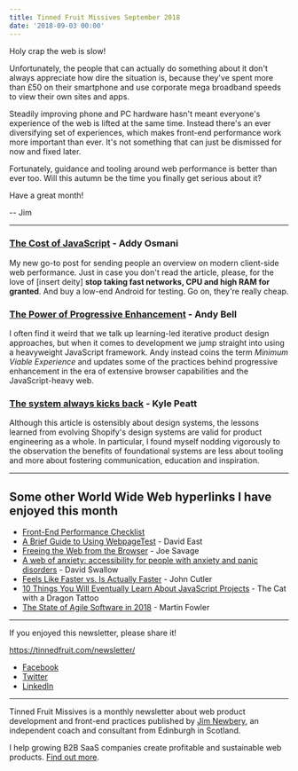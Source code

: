 ```yaml
---
title: Tinned Fruit Missives September 2018
date: '2018-09-03 00:00'
---
```


Holy crap the web is slow!

Unfortunately, the people that can actually do something about it don't always appreciate how dire the situation is, because they've spent more than £50 on their smartphone and use corporate mega broadband speeds to view their own sites and apps. 

Steadily improving phone and PC hardware hasn't meant everyone's experience of the web is lifted at the same time. Instead there's an ever diversifying set of experiences, which makes front-end performance work more important than ever. It's not something that can just be dismissed for now and fixed later.

Fortunately, guidance and tooling around web performance is better than ever too. Will this autumn be the time you finally get serious about it?

Have a great month!

-- Jim

---

### [The Cost of JavaScript](https://medium.com/@addyosmani/the-cost-of-javascript-in-2018-7d8950fbb5d4) - Addy Osmani

My new go-to post for sending people an overview on modern client-side web performance. Just in case you don't read the article, please, for the love of [insert deity] __stop taking fast networks, CPU and high RAM for granted__. And buy a low-end Android for testing. Go on, they're really cheap.

### [The Power of Progressive Enhancement](https://medium.com/no-divide/the-power-of-progressive-enhancement-98738766b009) - Andy Bell

I often find it weird that we talk up learning-led iterative product design approaches, but when it comes to development we jump straight into using a heavyweight JavaScript framework. Andy instead coins the term _Minimum Viable Experience_ and updates some of the practices behind progressive enhancement in the era of extensive browser capabilities and the JavaScript-heavy web.

### [The system always kicks back](https://ux.shopify.com/the-system-always-kicks-back-d94b945407f2) - Kyle Peatt

Although this article is ostensibly about design systems, the lessons learned from evolving Shopify's design systems are valid for product engineering as a whole. In particular, I found myself nodding vigorously to the observation the benefits of foundational systems are less about tooling and more about fostering communication, education and inspiration.

---

## Some other World Wide Web hyperlinks I have enjoyed this month

* [Front-End Performance Checklist](https://github.com/thedaviddias/Front-End-Performance-Checklist)
* [A Brief Guide to Using WebpageTest](https://frontendnews.io/editions/2018-08-22-a-brief-guide-to-webpagetest) - David East
* [Freeing the Web from the Browser](https://www.reinterpretcast.com/open-hypermedia) - Joe Savage
* [A web of anxiety: accessibility for people with anxiety and panic disorders](https://developer.paciellogroup.com/blog/2018/08/a-web-of-anxiety-accessibility-for-people-with-anxiety-and-panic-disorders-part-1/) - David Swallow
* [Feels Like Faster vs. Is Actually Faster](https://hackernoon.com/feels-like-faster-vs-makes-us-faster-828686facc7e) - John Cutler
* [10 Things You Will Eventually Learn About JavaScript Projects](https://blog.usejournal.com/10-things-you-will-eventually-learn-about-javascript-projects-efd7646b958a) - The Cat with a Dragon Tattoo
* [The State of Agile Software in 2018](https://martinfowler.com/articles/agile-aus-2018.html) - Martin Fowler

---

If you enjoyed this newsletter, please share it!

https://tinnedfruit.com/newsletter/

* [Facebook](https://v.gd/Yq5MWW)
* [Twitter](https://v.gd/1SYOdJ)
* [LinkedIn](https://v.gd/LevaZh)

---

Tinned Fruit Missives is a monthly newsletter about web product development and front-end practices published by [Jim Newbery](https://tinnedfruit.com), an independent coach and consultant from Edinburgh in Scotland.

I help growing B2B SaaS companies create profitable and sustainable web products. [Find out more](https://tinnedfruit.com).
